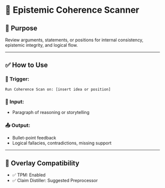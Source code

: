 # 🧠 Epistemic Coherence Scanner

## 🔹 Purpose
Review arguments, statements, or positions for internal consistency, epistemic integrity, and logical flow.

---

## ✅ How to Use

### 🔁 Trigger:
```
Run Coherence Scan on: [insert idea or position]
```

### 🧾 Input:
- Paragraph of reasoning or storytelling

### 📤 Output:
- Bullet-point feedback
- Logical fallacies, contradictions, missing support

---

## 🧩 Overlay Compatibility
- ✅ TPM: Enabled
- ✅ Claim Distiller: Suggested Preprocessor

